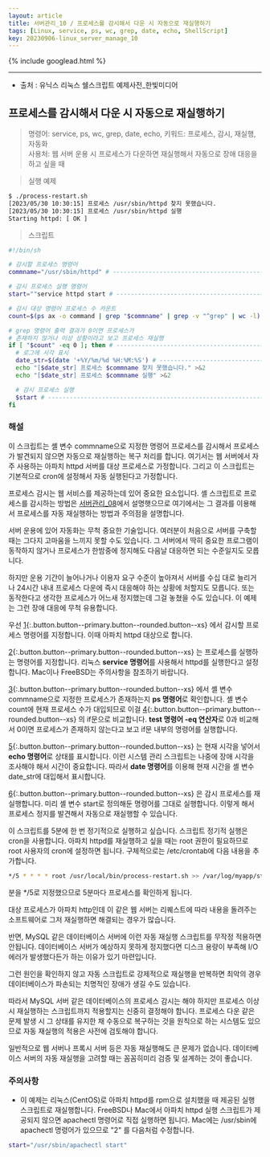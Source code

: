 ```yaml
---
layout: article
title: 서버관리_10 / 프로세스를 감시해서 다운 시 자동으로 재실행하기
tags: [Linux, service, ps, wc, grep, date, echo, ShellScript]
key: 20230906-linux_server_manage_10
---
```


{% include googlead.html %}

---

- 출처 : 유닉스 리눅스 쉘스크립트 예제사전_한빛미디어

## 프로세스를 감시해서 다운 시 자동으로 재실행하기

> 명령어: service, ps, wc, grep, date, echo,
> 키워드: 프로세스, 감시, 재실행, 자동화  
> 사용처: 웹 서버 운용 시 프로세스가 다운하면 재실행해서 자동으로 장애 대응을 하고 싶을 때   

> 실행 예제  

```bash
$ ./process-restart.sh
[2023/05/30 10:30:15] 프로세스 /usr/sbin/httpd 찾지 못했습니다.
[2023/05/30 10:30:15] 프로세스 /usr/sbin/httpd 실행
Starting httpd: [ OK ]
```

> 스크립트

```bash
#!/bin/sh

# 감시할 프로세스 명령어
commname="/usr/sbin/httpd" # ----------------------------------------------- 1

# 감시 프로세스 실행 명령어
start=""service httpd start # ---------------------------------------------- 2

# 감시 대상 명령어 프로세스 수 카운트
count=$(ps ax -o command | grep "$commname" | grep -v "^grep" | wc -l) # --- 3

# grep 명령어 출력 결과가 0이면 프로세스가
# 존재하지 않거나 이상 상황이라고 보고 프로세스 재실행
if [ "$count" -eq 0 ]; then # ---------------------------------------------- 4
  # 로그에 시각 표시
  date_str=$(date '+%Y/%m/%d %H:%M:%S') # ---------------------------------- 5
  echo "[$date_str] 프로세스 $commname 찾지 못했습니다." >&2
  echo "[$date_str] 프로세스 $commname 실행" >&2

  # 감시 프로세스 실행
  $start # ----------------------------------------------------------------- 6
fi
```

### **해설**

이 스크립트는 셸 변수 commname으로 지정한 명령어 프로세스를 감시해서 프로세스가 발견되지 않으면 자동으로 재실행하는 복구 처리를 합니다. 여기서는 웹 서버에서 자주 사용하는 아파치 httpd 서버를 대상 프로세스로 가정합니다. 그리고 이 스크립트는 기본적으로 cron에 설정해서 자동 실행된다고 가정합니다.

프로세스 감시는 웹 서비스를 제공하는데 있어 중요한 요소입니다. 셸 스크립트로 프로세스를 감시하는 방법은 [서버관리_08](https://blessu1201.github.io/2023/09/05/02_ps_grep_wc.html)에서 설명햇으므로 여기에서는 그 결과를 이용해서 프로세스를 자동 재실행하는 방법과 주의점을 설명합니다.

서버 운용에 있어 자동화는 무척 중요한 기술입니다. 여러분이 처음으로 서버를 구축할때는 그다지 고마움을 느끼지 못할 수도 있습니다. 그 서버에서 딱히 중요한 프로그램이 동작하지 않거나 프로세스가 한밤중에 정지해도 다음날 대응하면 되는 수준일지도 모릅니다.

하지만 운용 기간이 늘어나거나 이용자 요구 수준이 높아져서 서버를 수십 대로 늘리거나 24시간 내내 프로세스 다운에 즉시 대응해야 하는 상황에 처할지도 모릅니다. 또는 동작한다고 생각한 프로세스가 어느새 정지했는데 그걸 놓쳤을 수도 있습니다. 이 예제는 그런 장애 대응에 무척 유용합니다.

우선 [1](#){:.button.button--primary.button--rounded.button--xs} 에서 감시할 프로세스 명령어를 지정합니다. 이때 아파치 httpd 대상으로 합니다.

[2](#){:.button.button--primary.button--rounded.button--xs} 는 프로세스를 실행하는 명령어를 지정합니다. 리눅스 **service 명령어**를 사용해서 httpd를 실행한다고 설정합니다. Mac이나 FreeBSD는 주의사항을 참조하기 바랍니다.

[3](#){:.button.button--primary.button--rounded.button--xs} 에서 셸 변수 commname으로 지정한 프로세스가 존재하는지 **ps 명령어**로 확인합니다. 셸 변수 count에 현재 프로세스 수가 대입되므로 이걸 [4](#){:.button.button--primary.button--rounded.button--xs} 의 if문으로 비교합니다. **test 명령어 -eq 연산자**로 0과 비교해서 0이면 프로세스가 존재하지 않는다고 보고 if문 내부의 명령어를 실행합니다.

[5](#){:.button.button--primary.button--rounded.button--xs} 는 현재 시각을 넣어서 **echo 명령어**로 상태를 표시합니다. 이런 시스템 관리 스크립트는 나중에 장애 시각을 조사해야 해서 시간이 중요합니다. 따라서 **date 명령어**를 이용해 현재 시간을 셸 변수 date_str에 대입해서 표시합니다.

[6](#){:.button.button--primary.button--rounded.button--xs} 은 감시 프로세스를 재실행합니다. 미리 셸 변수 start로 정의해둔 명령어를 그대로 실행합니다. 이렇게 해서 프로세스 정지를 발견해서 자동으로 재실행할 수 있습니다.

이 스크립트를 5분에 한 번 정기적으로 실행하고 싶습니다. 스크립트 정기적 실행은 cron을 사용합니다. 아파치 httpd를 재실행하고 싶을 때는 root 권한이 필요하므로 root 사용자의 cron에 설정하면 됩니다. 구체적으로는 /etc/crontab에 다음 내용을 추가합니다.

```bash
*/5 * * * * root /usr/local/bin/process-restart.sh >> /var/log/myapp/start.log 2>&1
```
분을 */5로 지정했으므로 5분마다 프로세스를 확인하게 됩니다.

대상 프로세스가 아파치 http인데 이 같은 웹 서버는 리퀘스트에 따라 내용을 돌려주는 소프트웨어로 그저 재실행하면 해결되는 경우가 많습니다.

반면, MySQL 같은 데이터베이스 서버에 이런 자동 재실행 스크립트를 무작정 적용하면 안됩니다. 데이터베이스 서버가 예상하지 못하게 정지했다면 디스크 용량이 부족해 I/O 에러가 발생했다든가 하는 이유가 있기 마련입니다.

그런 원인을 확인하지 않고 자동 스크립트로 강제적으로 재실행을 반복하면 최악의 경우 데이터베이스가 파손되는 치명적인 장애가 생길 수도 있습니다.

따라서 MySQL 서버 같은 데이터베이스의 프로세스 감시는 해야 하지만 프로세스 이상 시 재실행하는 스크립트까지 적용할지는 신중히 결정해야 합니다. 프로세스 다운 같은 문제 발생 시 그 상태를 유지한 채 수동으로 복구하는 것을 원칙으로 하는 시스템도 있으므로 자동 재실행의 적용은 사전에 검토해야 합니다.

일반적으로 웹 서버나 프록시 서버 등은 자동 재실행해도 큰 문제가 없습니다. 데이터베이스 서버의 자동 재실행을 고려할 때는 꼼꼼히미리 검증 및 설계하는 것이 좋습니다.

### **주의사항**

- 이 예제는 리눅스(CentOS)로 아파치 httpd를 rpm으로 설치했을 때 제공된 실행 스크립트로 재실행합니다. FreeBSD나 Mac에서 아파치 httpd 실행 스크립트가 제공되지 않으면 apachectl 명령어로 직접 실행하면 됩니다. Mac에는 /usr/sbin에 apachectl 명령어가 있으므로 "2" 를 다음처럼 수정합니다.

```bash
start="/usr/sbin/apachectl start"
```
